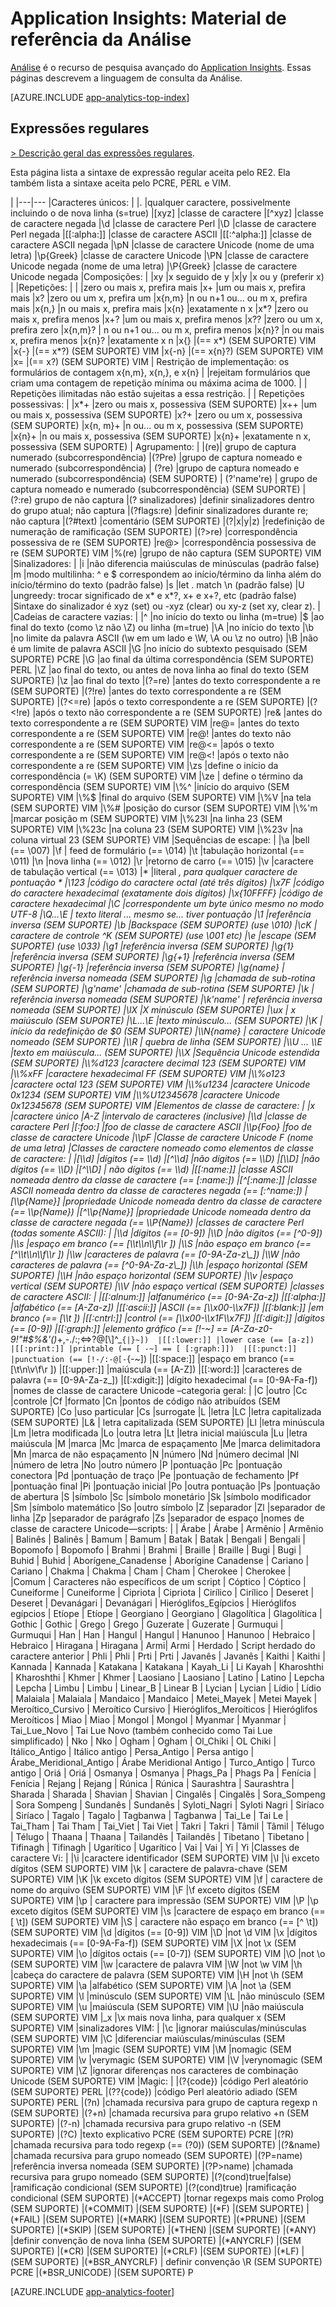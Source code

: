 <properties 
	pageTitle="Material de referência da Análise no Application Insights" 
	description="Expressões regulares na Análise, a ferramenta de pesquisa avançada do Application Insights." 
	services="application-insights" 
    documentationCenter=""
	authors="alancameronwills" 
	manager="douge"/>

<tags 
	ms.service="application-insights" 
	ms.workload="tbd" 
	ms.tgt_pltfrm="ibiza" 
	ms.devlang="na" 
	ms.topic="article" 
	ms.date="03/21/2016" 
	ms.author="awills"/>

# Application Insights: Material de referência da Análise

[Análise](app-analytics.md) é o recurso de pesquisa avançado do [Application Insights](app-insights-overview.md). Essas páginas descrevem a linguagem de consulta da Análise.


[AZURE.INCLUDE [app-analytics-top-index](../../includes/app-analytics-top-index.md)]

## Expressões regulares



[> Descrição geral das expressões regulares](https://github.com/google/re2/wiki/Syntax).

Esta página lista a sintaxe de expressão regular aceita pelo RE2. Ela também lista a sintaxe aceita pelo PCRE, PERL e VIM.

|
|---|---
|Caracteres únicos: | 
|. |qualquer caractere, possivelmente incluindo o de nova linha (s=true) 
|[xyz] |classe de caractere 
|[^xyz] |classe de caractere negada 
|\\d |classe de caractere Perl 
|\\D |classe de caractere Perl negada 
|[[:alpha:]] |classe de caractere ASCII 
|[[:^alpha:]] |classe de caractere ASCII negada 
|\\pN |classe de caractere Unicode (nome de uma letra) 
|\\p{Greek} |classe de caractere Unicode 
|\\PN |classe de caractere Unicode negada (nome de uma letra) 
|\\P{Greek} |classe de caractere Unicode negada 
|Composições: | 
|xy |x seguido de y 
|x|y |x ou y (preferir x) 
| |Repetições: | | |zero ou mais x, prefira mais |x+ |um ou mais x, prefira mais |x? |zero ou um x, prefira um |x{n,m} |n ou n+1 ou... ou m x, prefira mais |x{n,} |n ou mais x, prefira mais |x{n} |exatamente n x |x*? |zero ou mais x, prefira menos |x+? |um ou mais x, prefira menos |x?? |zero ou um x, prefira zero |x{n,m}? | n ou n+1 ou... ou m x, prefira menos |x{n}? |n ou mais x, prefira menos |x{n}? |exatamente x n |x{} |(== x*) (SEM SUPORTE) VIM |x{-} |(== x*?) (SEM SUPORTE) VIM |x{-n} |(== x{n}?) (SEM SUPORTE) VIM |x= |(== x?) (SEM SUPORTE) VIM | Restrição de implementação: os formulários de contagem x{n,m}, x{n,}, e x{n} | |rejeitam formulários que criam uma contagem de repetição mínima ou máxima acima de 1000. | | Repetições ilimitadas não estão sujeitas a essa restrição. | | Repetições possessivas: | |x*+ |zero ou mais x, possessiva (SEM SUPORTE) |x++ |um ou mais x, possessiva (SEM SUPORTE) |x?+ |zero ou um x, possessiva (SEM SUPORTE) |x{n, m}+ |n ou... ou m x, possessiva (SEM SUPORTE) |x{n}+ |n ou mais x, possessiva (SEM SUPORTE) |x{n}+ |exatamente n x, possessiva (SEM SUPORTE) | Agrupamento: | |(re)| grupo de captura numerado (subcorrespondência) |(?P<name>re) |grupo de captura nomeado e numerado (subcorrespondência) | (?<name>re) |grupo de captura nomeado e numerado (subcorrespondência) (SEM SUPORTE) | (?'name're) | grupo de captura nomeado e numerado (subcorrespondência) (SEM SUPORTE) | (?:re) grupo de não captura |(? sinalizadores) |definir sinalizadores dentro do grupo atual; não captura |(?flags:re) |definir sinalizadores durante re; não captura |(?#text) |comentário (SEM SUPORTE) |(?|x|y|z) |redefinição de numeração de ramificação (SEM SUPORTE) |(?>re) |correspondência possessiva de re (SEM SUPORTE) |re@> |correspondência possessiva de re (SEM SUPORTE) VIM |%(re) |grupo de não captura (SEM SUPORTE) VIM |Sinalizadores: | |i |não diferencia maiúsculas de minúsculas (padrão false) |m |modo multilinha: ^ e $ correspondem ao início/término da linha além do início/término do texto (padrão false) |s |let . match \\n (padrão false) |U |ungreedy: trocar significado de x* e x*?, x+ e x+?, etc (padrão false) |Sintaxe do sinalizador é xyz (set) ou -xyz (clear) ou xy-z (set xy, clear z). | |Cadeias de caractere vazias: | |^ |no início do texto ou linha (m=true) |$ |ao final do texto (como \\z não \\Z) ou linha (m=true) |\\A |no início do texto |\\b |no limite da palavra ASCII (\\w em um lado e \\W, \\A ou \\z no outro) |\\B |não é um limite de palavra ASCII |\\G |no início do subtexto pesquisado (SEM SUPORTE) PCRE |\\G |ao final da última correspondência (SEM SUPORTE) PERL |\\Z |ao final do texto, ou antes de nova linha ao final do texto (SEM SUPORTE) |\\z |ao final do texto |(?=re) |antes do texto correspondente a re (SEM SUPORTE) |(?!re) |antes do texto correspondente a re (SEM SUPORTE) |(?<=re) |após o texto correspondente a re (SEM SUPORTE) |(?<!re) |após o texto não correspondente a re (SEM SUPORTE) |re& |antes do texto correspondente a re (SEM SUPORTE) VIM |re@= |antes do texto correspondente a re (SEM SUPORTE) VIM |re@! |antes do texto não correspondente a re (SEM SUPORTE) VIM |re@<= |após o texto correspondente a re (SEM SUPORTE) VIM |re@<! |após o texto não correspondente a re (SEM SUPORTE) VIM |\\zs |define o início da correspondência (= \\K) (SEM SUPORTE) VIM |\\ze | define o término da correspondência (SEM SUPORTE) VIM |\\%^ |início do arquivo (SEM SUPORTE) VIM |\\%$ |final do arquivo (SEM SUPORTE) VIM |\\%V |na tela (SEM SUPORTE) VIM |\\%# |posição do cursor (SEM SUPORTE) VIM |\\%'m |marcar posição m (SEM SUPORTE) VIM |\\%23l |na linha 23 (SEM SUPORTE) VIM |\\%23c |na coluna 23 (SEM SUPORTE) VIM |\\%23v |na coluna virtual 23 (SEM SUPORTE) VIM |Sequências de escape: | |\\a |bell (== \\007) |\\f | feed de formulário (== \\014) |\\t |tabulação horizontal (== \\011) |\\n |nova linha (== \\012) |\\r |retorno de carro (== \\015) |\\v |caractere de tabulação vertical (== \\013) |* |literal *, para qualquer caractere de pontuação * |\\123 |código do caractere octal (até três dígitos) |\\x7F |código do caractere hexadecimal (exatamente dois dígitos) |\\x{10FFFF} |código de caractere hexadecimal |\\C |correspondente um byte único mesmo no modo UTF-8 |\\Q...\\E | texto literal ... mesmo se... tiver pontuação |\\1 |referência inversa (SEM SUPORTE) |\\b |Backspace (SEM SUPORTE) (use \\010) |\\cK | caractere de controle ^K (SEM SUPORTE) (use \\001 etc) |\\e |escape (SEM SUPORTE) (use \\033) |\\g1 |referência inversa (SEM SUPORTE) |\\g{1} |referência inversa (SEM SUPORTE) |\\g{+1} |referência inversa (SEM SUPORTE) |\\g{-1} |referência inversa (SEM SUPORTE) |\\g{name} | referência inversa nomeada (SEM SUPORTE) |\\g<name> |chamada de sub-rotina (SEM SUPORTE) |\\g'name' |chamada de sub-rotina (SEM SUPORTE) |\\k<name> | referência inversa nomeada (SEM SUPORTE) |\\k'name' | referência inversa nomeada (SEM SUPORTE) |\\lX |X minúsculo (SEM SUPORTE) |\\ux | x maiúsculo (SEM SUPORTE) |\\L...\\E |texto minúsculo... (SEM SUPORTE) |\\K | início da redefinição de $0 (SEM SUPORTE) |\\N{name} | caractere Unicode nomeado (SEM SUPORTE) |\\R | quebra de linha (SEM SUPORTE) |\\U … \\E |texto em maiúscula... (SEM SUPORTE) |\\X |Sequência Unicode estendida (SEM SUPORTE) |\\%d123 |caractere decimal 123 (SEM SUPORTE) VIM |\\%xFF |caractere hexadecimal FF (SEM SUPORTE) VIM |\\%o123 |caractere octal 123 (SEM SUPORTE) VIM |\\%u1234 |caractere Unicode 0x1234 (SEM SUPORTE) VIM |\\%U12345678 |caractere Unicode 0x12345678 (SEM SUPORTE) VIM |Elementos de classe de caractere: | |x |caractere único |A-Z |intervalo de caracteres (inclusive) |\\d |classe de caractere Perl |[:foo:] |foo de classe de caractere ASCII |\\p{Foo} |foo de classe de caractere Unicode |\\pF |Classe de caractere Unicode F (nome de uma letra) |Classes de caractere nomeado como elementos de classe de caractere: | |[\\d] |dígitos (== \\d) |[^\\d] |não dígitos (== \\D) |[\\D] |não dígitos (== \\D) |[^\\D] | não dígitos (== \\d) |[[:name:]] |classe ASCII nomeada dentro da classe de caractere (== [:name:]) |[^[:name:]] |classe ASCII nomeada dentro da classe de caracteres negada (== [:^name:]) |[\\p{Name}] |propriedade Unicode nomeada dentro da classe de caractere (== \\p{Name}) |[^\\p{Name}] |propriedade Unicode nomeada dentro da classe de caractere negada (== \\P{Name}) |classes de caractere Perl (todas somente ASCII): | |\\d |dígitos (== [0-9]) |\\D |não dígitos (== [^0-9]) |\\s |espaço em branco (== [\\t\\n\\f\\r ]) |\\S |não espaço em branco (== [^\\t\\n\\f\\r ]) |\\w |caracteres de palavra (== [0-9A-Za-z\_]) |\\W |não caracteres de palavra (== [^0-9A-Za-z\_]) |\\h |espaço horizontal (SEM SUPORTE) |\\H |não espaço horizontal (SEM SUPORTE) |\\v |espaço vertical (SEM SUPORTE) |\\V |não espaço vertical (SEM SUPORTE) |classes de caractere ASCII: | |[[:alnum:]] |alfanumérico (== [0-9A-Za-z]) |[[:alpha:]] |alfabético (== [A-Za-z]) |[[:ascii:]] |ASCII (== [\\x00-\\x7F]) |[[:blank:]] |em branco (== [\\t ]) |[[:cntrl:]] |control (== [\\x00-\\x1F\\x7F]) |[[:digit:]] |dígitos (== [0-9]) |[[:graph:]] |elemento gráfico (== [!-~] == [A-Za-z0-9!"#$%&'()*+,-./:;<=>?@[\\]^\_`{|}~]) 
|[[:lower:]] |lower case (== [a-z]) 
|[[:print:]] |printable (== [ -~] == [ [:graph:]]) 
|[[:punct:]] |punctuation (== [!-/:-@[-`{-~]) |[[:space:]] |espaço em branco (== [\\t\\n\\v\\f\\r ]) |[[:upper:]] |maiúscula (== [A-Z]) |[[:word:]] |caracteres de palavra (== [0-9A-Za-z\_]) |[[:xdigit:]] |dígito hexadecimal (== [0-9A-Fa-f]) |nomes de classe de caractere Unicode –categoria geral: | |C |outro |Cc |controle |Cf |formato |Cn |pontos de código não atribuídos (SEM SUPORTE) |Co |uso particular |Cs |surrogate |L |letra |LC |letra capitalizada (SEM SUPORTE) |L& | letra capitalizada (SEM SUPORTE) |Ll |letra minúscula |Lm |letra modificada |Lo |outra letra |Lt |letra inicial maiúscula |Lu |letra maiúscula |M |marca |Mc |marca de espaçamento |Me |marca delimitadora |Mn |marca de não espaçamento |N |número |Nd |número decimal |Nl |número de letra |No |outro número |P |pontuação |Pc |pontuação conectora |Pd |pontuação de traço |Pe |pontuação de fechamento |Pf |pontuação final |Pi |pontuação inicial |Po |outra pontuação |Ps |pontuação de abertura |S |símbolo |Sc |símbolo monetário |Sk |símbolo modificador |Sm |símbolo matemático |So |outro símbolo |Z |separador |Zl |separador de linha |Zp |separador de parágrafo |Zs |separador de espaço |nomes de classe de caractere Unicode—scripts: | | Árabe | Árabe | Armênio | Armênio | Balinês | Balinês | Bamum | Bamum | Batak | Batak | Bengali | Bengali | Bopomofo | Bopomofo | Brahmi | Brahmi | Braille | Braille | Bugi | Bugi | Buhid | Buhid | Aborígene\_Canadense | Aborígine Canadense | Cariano | Cariano | Chakma | Chakma | Cham | Cham | Cherokee | Cherokee | |Comum | Caracteres não específicos de um script | Cóptico | Cóptico | Cuneiforme | Cuneiforme | Cipriota | Cipriota | Cirílico | Cirílico | Deseret | Deseret | Devanágari | Devanágari | Hieróglifos\_Egípcios | Hieróglifos egípcios | Etíope | Etíope | Georgiano | Georgiano | Glagolítica | Glagolítica | Gothic | Gothic | Grego | Grego | Guzerate | Guzerate | Gurmuqui | Gurmuqui | Han | Han | Hangul | Hangul | Hanunoo | Hanunoo | Hebraico | Hebraico | Hiragana | Hiragana | Armi| Armi | Herdado | Script herdado do caractere anterior | Phli | Phli | Prti | Prti | Javanês | Javanês | Kaithi | Kaithi | Kannada | Kannada | Katakana | Katakana | Kayah\_Li | Li Kayah | Kharoshthi | Kharoshthi | Khmer | Khmer | Laosiano | Laosiano | Latino | Latino | Lepcha | Lepcha | Limbu | Limbu | Linear\_B | Linear B | Lycian | Lycian | Lídio | Lídio | Malaiala | Malaiala | Mandaico | Mandaico | Metei\_Mayek | Metei Mayek | Meroítico\_Cursivo | Meroítico Cursivo | Hieróglifos\_Meroíticos | Hieróglifos Meroíticos | Miao | Miao | Mongol | Mongol | Myanmar | Myanmar | Tai\_Lue\_Novo | Tai Lue Novo (também conhecido como Tai Lue simplificado) | Nko | Nko | Ogham | Ogham | Ol\_Chiki | OL Chiki | Itálico\_Antigo | Itálico antigo | Persa\_Antigo | Persa antigo | Árabe\_Meridional\_Antigo | Árabe Meridional Antigo | Turco\_Antigo | Turco antigo | Oriá | Oriá | Osmanya | Osmanya | Phags\_Pa | Phags Pa | Fenícia | Fenícia | Rejang | Rejang | Rúnica | Rúnica | Saurashtra | Saurashtra | Sharada | Sharada | Shavian | Shavian | Cingalês | Cingalês | Sora\_Sompeng | Sora Sompeng | Sundanês | Sundanês | Syloti\_Nagri | Syloti Nagri | Siríaco | Siríaco | Tagalo | Tagalo | Tagbanwa | Tagbanwa | Tai\_Le | Tai Le | Tai\_Tham | Tai Tham | Tai\_Viet | Tai Viet | Takri | Takri | Tâmil | Tâmil | Télugo | Télugo | Thaana | Thaana | Tailandês | Tailandês | Tibetano | Tibetano | Tifinagh | Tifinagh | Ugarítico | Ugarítico | Vai | Vai | Yi | Yi |Classes de caractere Vi: | |\\i |caractere identificador (SEM SUPORTE) VIM |\\I |\\i exceto dígitos (SEM SUPORTE) VIM |\\k | caractere de palavra-chave (SEM SUPORTE) VIM |\\K |\\k exceto dígitos (SEM SUPORTE) VIM |\\f | caractere de nome do arquivo (SEM SUPORTE) VIM |\\F |\\f exceto dígitos (SEM SUPORTE) VIM |\\p | caractere para impressão (SEM SUPORTE) VIM |\\P |\\p exceto dígitos (SEM SUPORTE) VIM |\\s |caractere de espaço em branco (== [ \\t]) (SEM SUPORTE) VIM |\\S | caractere não espaço em branco (== [^ \\t]) (SEM SUPORTE) VIM |\\d |dígitos (== [0-9]) VIM |\\D |not \\d VIM |\\x |dígitos hexadecimais (== [0-9A-Fa-f]) (SEM SUPORTE) VIM |\\X |not \\x (SEM SUPORTE) VIM |\\o |dígitos octais (== [0-7]) (SEM SUPORTE) VIM |\\O |not \\o (SEM SUPORTE) VIM |\\w |caractere de palavra VIM |\\W |not \\w VIM |\\h |cabeça do caractere de palavra (SEM SUPORTE) VIM |\\H |not \\h (SEM SUPORTE) VIM |\\a |alfabético (SEM SUPORTE) VIM |\\A |not \\a (SEM SUPORTE) VIM |\\l |minúsculo (SEM SUPORTE) VIM |\\L |não minúsculo (SEM SUPORTE) VIM |\\u |maiúscula (SEM SUPORTE) VIM |\\U |não maiúscula (SEM SUPORTE) VIM |\_x |\\x mais nova linha, para qualquer x (SEM SUPORTE) VIM |sinalizadores VIM: | |\\c |ignorar maiúsculas/minúsculas (SEM SUPORTE) VIM |\\C |diferenciar maiúsculas/minúsculas (SEM SUPORTE) VIM |\\m |magic (SEM SUPORTE) VIM |\\M |nomagic (SEM SUPORTE) VIM |\\v |verymagic (SEM SUPORTE) VIM |\\V |verynomagic (SEM SUPORTE) VIM |\\Z |ignorar diferenças nos caracteres de combinação Unicode (SEM SUPORTE) VIM |Magic: | |(?{code}) |código Perl aleatório (SEM SUPORTE) PERL |(??{code}) |código Perl aleatório adiado (SEM SUPORTE) PERL |(?n) |chamada recursiva para grupo de captura regexp n (SEM SUPORTE) |(?+n) |chamada recursiva para grupo relativo +n (SEM SUPORTE) |(?-n) |chamada recursiva para grupo relativo -n (SEM SUPORTE) |(?C) |texto explicativo PCRE (SEM SUPORTE) PCRE |(?R) |chamada recursiva para todo regexp (== (?0)) (SEM SUPORTE) |(?&name) |chamada recursiva para grupo nomeado (SEM SUPORTE) |(?P=name) |referência inversa nomeada (SEM SUPORTE) |(?P>name) |chamada recursiva para grupo nomeado (SEM SUPORTE) |(?(cond)true|false) |ramificação condicional (SEM SUPORTE) |(?(cond)true) |ramificação condicional (SEM SUPORTE) |(*ACCEPT) |tornar regexps mais como Prolog (SEM SUPORTE) |(*COMMIT) |(SEM SUPORTE) |(*F) |(SEM SUPORTE) |(*FAIL) |(SEM SUPORTE) |(*MARK) |(SEM SUPORTE) |(*PRUNE) |(SEM SUPORTE) |(*SKIP) |(SEM SUPORTE) |(*THEN) |(SEM SUPORTE) |(*ANY) |definir convenção de nova linha (SEM SUPORTE) |(*ANYCRLF) |(SEM SUPORTE) |(*CR) |(SEM SUPORTE) |(*CRLF) |(SEM SUPORTE) |(*LF) |(SEM SUPORTE) |(*BSR\_ANYCRLF) | definir convenção \\R (SEM SUPORTE) PCRE |(*BSR\_UNICODE) |(SEM SUPORTE) P




[AZURE.INCLUDE [app-analytics-footer](../../includes/app-analytics-footer.md)]

<!---HONumber=AcomDC_0323_2016-->